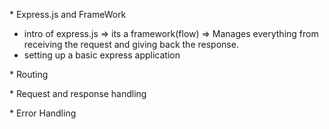 \* Express.js and FrameWork

- intro of express.js
  => its a framework(flow)
  => Manages everything from receiving the request and giving back the response.
- setting up a basic express application

\* Routing

\* Request and response handling

\* Error Handling
